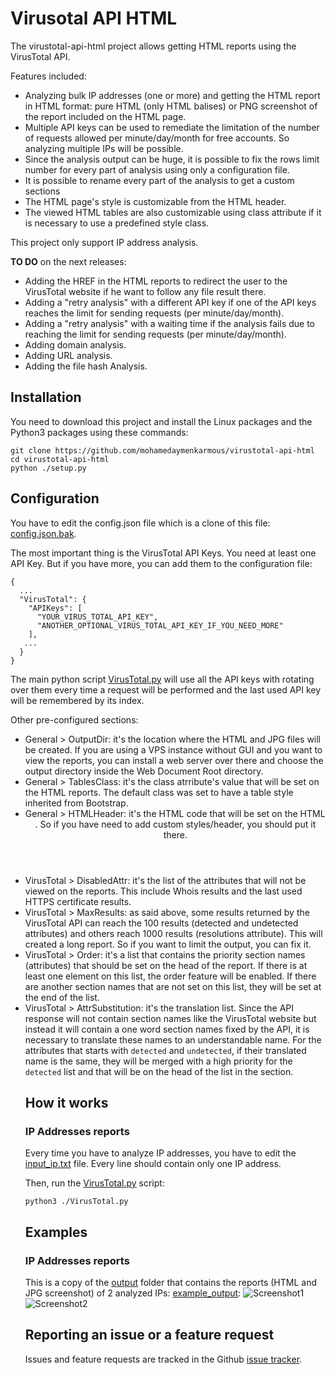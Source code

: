 # Virusotal API HTML

The virustotal-api-html project allows getting HTML reports using the VirusTotal API.

Features included:

- Analyzing bulk IP addresses (one or more) and getting the HTML report in HTML format: pure HTML (only HTML balises) or PNG screenshot of the report included on the HTML page.
- Multiple API keys can be used to remediate the limitation of the number of requests allowed per minute/day/month for free accounts. So analyzing multiple IPs will be possible.
- Since the analysis output can be huge, it is possible to fix the rows limit number for every part of analysis using only a configuration file.
- It is possible to rename every part of the analysis to get a custom sections
- The HTML page's style is customizable from the HTML header.
- The viewed HTML tables are also customizable using class attribute if it is necessary to use a predefined style class.

This project only support IP address analysis.

**TO DO** on the next releases:
- Adding the <a> HREF in the HTML reports to redirect the user to the VirusTotal website if he want to follow any file result there.
- Adding a "retry analysis" with a different API key if one of the API keys reaches the limit for sending requests (per minute/day/month).
- Adding a "retry analysis" with a waiting time if the analysis fails due to reaching the limit for sending requests (per minute/day/month).
- Adding domain analysis.
- Adding URL analysis.
- Adding the file hash Analysis.

## Installation
You need to download this project and install the Linux packages and the Python3 packages using these commands:

```
git clone https://github.com/mohamedaymenkarmous/virustotal-api-html
cd virustotal-api-html
python ./setup.py
```

## Configuration
You have to edit the config.json file which is a clone of this file: [config.json.bak](config.json.bak).

The most important thing is the VirusTotal API Keys. You need at least one API Key. But if you have more, you can add them to the configuration file:
```
{
  ...
  "VirusTotal": {
    "APIKeys": [
      "YOUR_VIRUS_TOTAL_API_KEY",
      "ANOTHER_OPTIONAL_VIRUS_TOTAL_API_KEY_IF_YOU_NEED_MORE"
    ],
   ...
  }
}
```
The main python script [VirusTotal.py](VirusTotal.py) will use all the API keys with rotating over them every time a request will be performed and the last used API key will be remembered by its index.

Other pre-configured sections:
- General > OutputDir: it's the location where the HTML and JPG files will be created. If you are using a VPS instance without GUI and you want to view the reports, you can install a web server over there and choose the output directory inside the Web Document Root directory.
- General > TablesClass: it's the <table> class atrribute's value that will be set on the HTML reports. The default class was set to have a table style inherited from Bootstrap.
- General > HTMLHeader: it's the HTML code that will be set on the HTML <header>. So if you have need to add custom styles/header, you should put it there.
- VirusTotal > DisabledAttr: it's the list of the attributes that will not be viewed on the reports. This include Whois results and the last used HTTPS certificate results.
- VirusTotal > MaxResults: as said above, some results returned by the VirusTotal API can reach the 100 results (detected and undetected attributes) and others reach 1000 results (resolutions attribute). This will created a long report. So if you want to limit the output, you can fix it.
- VirusTotal > Order: it's a list that contains the priority section names (attributes) that should be set on the head of the report. If there is at least one element on this list, the order feature will be enabled. If there are another section names that are not set on this list, they will be set at the end of the list.
- VirusTotal > AttrSubstitution: it's the translation list. Since the API response will not contain section names like the VirusTotal website but instead it will contain a one word section names fixed by the API, it is necessary to translate these names to an understandable name. For the attributes that starts with `detected` and `undetected`, if their translated name is the same, they will be merged with a high priority for the `detected` list and that will be on the head of the list in the section.

## How it works

### IP Addresses reports

Every time you have to analyze IP addresses, you have to edit the [input_ip.txt](input_ip.txt) file.
Every line should contain only one IP address.

Then, run the [VirusTotal.py](VirusTotal.py) script:

```
python3 ./VirusTotal.py
```

## Examples

### IP Addresses reports

This is a copy of the [output](output) folder that contains the reports (HTML and JPG screenshot) of 2 analyzed IPs: [example_output](example_output):
![Screenshot1](example_output/192.160.102.164-VirusTotal.jpg)
![Screenshot2](example_output/216.58.213.131-VirusTotal.jpg) 

## Reporting an issue or a feature request

Issues and feature requests are tracked in the Github [issue tracker](https://github.com/mohamedaymenkarmous/virustotal-api-html/issues).
